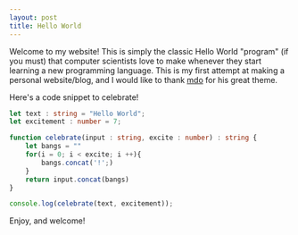 ```yaml
---
layout: post
title: Hello World
---
```


Welcome to my website! This is simply the classic Hello World "program" (if you must) that computer scientists love to make whenever they start learning a new programming language. This is my first attempt at making a personal website/blog, and I would like to thank [mdo](https://twitter.com/mdo) for his great theme. 

Here's a code snippet to celebrate!

```typescript
let text : string = "Hello World";
let excitement : number = 7;

function celebrate(input : string, excite : number) : string {
    let bangs = ""
    for(i = 0; i < excite; i ++){
        bangs.concat('!';)
    }
	return input.concat(bangs)
}

console.log(celebrate(text, excitement));
```

Enjoy, and welcome!